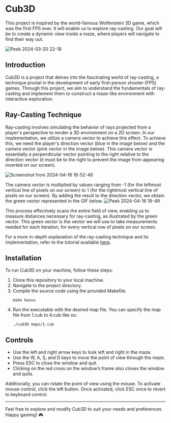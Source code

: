 # Cub3D

This project is inspired by the world-famous Wolfenstein 3D game, which was the first FPS ever. It will enable us to explore ray-casting. Our goal will be to create a dynamic view inside a maze, where players will navigate to find their way out.

![Peek 2024-03-20 22-18](https://github.com/LuisBalsa/Cub3d/assets/81270660/5ca81258-e10a-4aa4-b3bb-258862b09789)

## Introduction

Cub3D is a project that delves into the fascinating world of ray-casting, a technique pivotal in the development of early first-person shooter (FPS) games. Through this project, we aim to understand the fundamentals of ray-casting and implement them to construct a maze-like environment with interactive exploration.


## Ray-Casting Technique

Ray-casting involves simulating the behavior of rays projected from a player's perspective to render a 3D environment on a 2D screen. In our implementation, we utilize a camera vector to achieve this effect. To achieve this, we need the player's direction vector (blue in the image below) and the camera vector (pink vector in the image below). This camera vector is essentially a perpendicular vector pointing to the right relative to the direction vector (it must be to the right to prevent the image from appearing inverted on our screen).

![Screenshot from 2024-04-16 16-52-46](https://github.com/LuisBalsa/Cub3d/assets/81270660/aa35d05c-bc0c-4e22-96a3-0c5b70315ee7)

The camera vector is multiplied by values ranging from -1 (for the leftmost vertical line of pixels on our screen) to 1 (for the rightmost vertical line of pixels on our screen). By adding the result to the direction vector, we obtain the green vector represented in the GIF below.
![Peek 2024-04-16 16-49](https://github.com/LuisBalsa/Cub3d/assets/81270660/7ef589a6-453b-446b-bada-4d3cdbfb7cb9)


This process effectively scans the entire field of view, enabling us to measure distances necessary for ray-casting, as illustrated by the green vector.
This green vector is the vector we will use to take measurements needed for each iteration, for every vertical row of pixels on our screen.

For a more in-depth explanation of the ray-casting technique and its implementation, refer to the tutorial available [here](https://lodev.org/cgtutor/raycasting.html).

## Installation

To run Cub3D on your machine, follow these steps:

1. Clone this repository to your local machine.
2. Navigate to the project directory.
3. Compile the source code using the provided Makefile.
   ```
   make bonus
   ```
4. Run the executable with the desired map file. You can specify the map file from 1.cub to 4.cub like so:
   ```
   ./cub3D maps/1.cub
   ```


## Controls


- Use the left and right arrow keys to look left and right in the maze.
- Use the W, A, S, and D keys to move the point of view through the maze.
- Press ESC to close the window and quit.
- Clicking on the red cross on the window’s frame also closes the window and quits.

Additionally, you can rotate the point of view using the mouse. To activate mouse control, click the left button. Once activated, click ESC once to revert to keyboard control.





---

Feel free to explore and modify Cub3D to suit your needs and preferences. Happy gaming! 🎮



